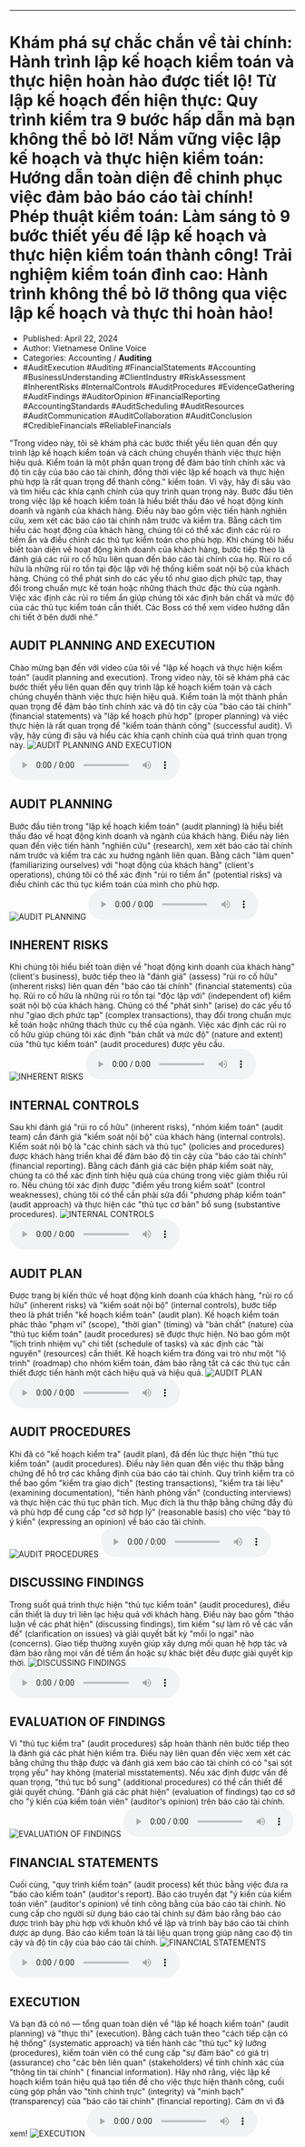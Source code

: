 
---

# Khám phá sự chắc chắn về tài chính: Hành trình lập kế hoạch kiểm toán và thực hiện hoàn hảo được tiết lộ! Từ lập kế hoạch đến hiện thực: Quy trình kiểm tra 9 bước hấp dẫn mà bạn không thể bỏ lỡ! Nắm vững việc lập kế hoạch và thực hiện kiểm toán: Hướng dẫn toàn diện để chinh phục việc đảm bảo báo cáo tài chính! Phép thuật kiểm toán: Làm sáng tỏ 9 bước thiết yếu để lập kế hoạch và thực hiện kiểm toán thành công! Trải nghiệm kiểm toán đỉnh cao: Hành trình không thể bỏ lỡ thông qua việc lập kế hoạch và thực thi hoàn hảo!

- Published: April 22, 2024
- Author: Vietnamese Online Voice
- Categories: Accounting / **Auditing**
- #AuditExecution #Auditing #FinancialStatements #Accounting #BusinessUnderstanding #ClientIndustry #RiskAssessment #InherentRisks #InternalControls #AuditProcedures #EvidenceGathering #AuditFindings #AuditorOpinion #FinancialReporting #AccountingStandards #AuditScheduling #AuditResources #AuditCommunication #AuditCollaboration #AuditConclusion #CredibleFinancials #ReliableFinancials

"Trong video này, tôi sẽ khám phá các bước thiết yếu liên quan đến quy trình lập kế hoạch kiểm toán và cách chúng chuyển thành việc thực hiện hiệu quả. Kiểm toán là một phần quan trọng để đảm bảo tính chính xác và độ tin cậy của báo cáo tài chính, đồng thời việc lập kế hoạch và thực hiện phù hợp là rất quan trọng để thành công." kiểm toán. Vì vậy, hãy đi sâu vào và tìm hiểu các khía cạnh chính của quy trình quan trọng này. Bước đầu tiên trong việc lập kế hoạch kiểm toán là hiểu biết thấu đáo về hoạt động kinh doanh và ngành của khách hàng. Điều này bao gồm việc tiến hành nghiên cứu, xem xét các báo cáo tài chính năm trước và kiểm tra. Bằng cách tìm hiểu các hoạt động của khách hàng, chúng tôi có thể xác định các rủi ro tiềm ẩn và điều chỉnh các thủ tục kiểm toán cho phù hợp. Khi chúng tôi hiểu biết toàn diện về hoạt động kinh doanh của khách hàng, bước tiếp theo là đánh giá các rủi ro cố hữu liên quan đến báo cáo tài chính của họ. Rủi ro cố hữu là những rủi ro tồn tại độc lập với hệ thống kiểm soát nội bộ của khách hàng. Chúng có thể phát sinh do các yếu tố như giao dịch phức tạp, thay đổi trong chuẩn mực kế toán hoặc những thách thức đặc thù của ngành. Việc xác định các rủi ro tiềm ẩn giúp chúng tôi xác định bản chất và mức độ của các thủ tục kiểm toán cần thiết. Các Boss có thể xem video hướng dẫn chi tiết ở bên dưới nhé."


## AUDIT PLANNING AND EXECUTION

Chào mừng bạn đến với video của tôi về "lập kế hoạch và thực hiện kiểm toán" (audit planning and execution). Trong video này, tôi sẽ khám phá các bước thiết yếu liên quan đến quy trình lập kế hoạch kiểm toán và cách chúng chuyển thành việc thực hiện hiệu quả. Kiểm toán là một thành phần quan trọng để đảm bảo tính chính xác và độ tin cậy của "báo cáo tài chính" (financial statements) và "lập kế hoạch phù hợp" (proper planning) và việc thực hiện là rất quan trọng để "kiểm toán thành công" (successful audit). Vì vậy, hãy cùng đi sâu và hiểu các khía cạnh chính của quá trình quan trọng này.
![AUDIT PLANNING AND EXECUTION](https://http-archiver-apis-production-80.schnworks.com/storage/images/transitions/2024-04-22/transition-26758833958-Montserrat-Bold-673AB7.jpg)
<audio controls>
    <source src="https://http-archiver-apis-production-80.schnworks.com/storage/audio/file-4450486067.mp3" type="audio/mpeg">
</audio>



## AUDIT PLANNING

Bước đầu tiên trong "lập kế hoạch kiểm toán" (audit planning) là hiểu biết thấu đáo về hoạt động kinh doanh và ngành của khách hàng. Điều này liên quan đến việc tiến hành "nghiên cứu" (research), xem xét báo cáo tài chính năm trước và kiểm tra các xu hướng ngành liên quan. Bằng cách "làm quen" (familiarizing ourselves) với "hoạt động của khách hàng" (client's operations), chúng tôi có thể xác định "rủi ro tiềm ẩn" (potential risks) và điều chỉnh các thủ tục kiểm toán của mình cho phù hợp.
![AUDIT PLANNING](https://http-archiver-apis-production-80.schnworks.com/storage/images/transitions/2024-04-22/transition-14219147143-Montserrat-Black-9C27B0.jpg)
<audio controls>
    <source src="https://http-archiver-apis-production-80.schnworks.com/storage/audio/file-32830288614.mp3" type="audio/mpeg">
</audio>



## INHERENT RISKS

Khi chúng tôi hiểu biết toàn diện về "hoạt động kinh doanh của khách hàng" (client's business), bước tiếp theo là "đánh giá" (assess) "rủi ro cố hữu" (inherent risks) liên quan đến "báo cáo tài chính" (financial statements) của họ. Rủi ro cố hữu là những rủi ro tồn tại "độc lập với" (independent of) kiểm soát nội bộ của khách hàng. Chúng có thể "phát sinh" (arise) do các yếu tố như "giao dịch phức tạp" (complex transactions), thay đổi trong chuẩn mực kế toán hoặc những thách thức cụ thể của ngành. Việc xác định các rủi ro cố hữu giúp chúng tôi xác định "bản chất và mức độ" (nature and extent) của "thủ tục kiểm toán" (audit procedures) được yêu cầu.
![INHERENT RISKS](https://http-archiver-apis-production-80.schnworks.com/storage/images/transitions/2024-04-22/transition-8463301412-Montserrat-Thin-9C27B0.jpg)
<audio controls>
    <source src="https://http-archiver-apis-production-80.schnworks.com/storage/audio/file-5028006029.mp3" type="audio/mpeg">
</audio>



## INTERNAL CONTROLS

Sau khi đánh giá "rủi ro cố hữu" (inherent risks), "nhóm kiểm toán" (audit team) cần đánh giá "kiểm soát nội bộ" của khách hàng (internal controls). Kiểm soát nội bộ là "các chính sách và thủ tục" (policies and procedures) được khách hàng triển khai để đảm bảo độ tin cậy của "báo cáo tài chính" (financial reporting). Bằng cách đánh giá các biện pháp kiểm soát này, chúng ta có thể xác định tính hiệu quả của chúng trong việc giảm thiểu rủi ro. Nếu chúng tôi xác định được "điểm yếu trong kiểm soát" (control weaknesses), chúng tôi có thể cần phải sửa đổi "phương pháp kiểm toán" (audit approach) và thực hiện các "thủ tục cơ bản" bổ sung (substantive procedures).
![INTERNAL CONTROLS](https://http-archiver-apis-production-80.schnworks.com/storage/images/transitions/2024-04-22/transition--23329414883-Montserrat-Bold-004895.jpg)
<audio controls>
    <source src="https://http-archiver-apis-production-80.schnworks.com/storage/audio/file-12231799548.mp3" type="audio/mpeg">
</audio>



## AUDIT PLAN

Được trang bị kiến ​​thức về hoạt động kinh doanh của khách hàng, "rủi ro cố hữu" (inherent risks) và "kiểm soát nội bộ" (internal controls), bước tiếp theo là phát triển "kế hoạch kiểm toán" (audit plan). Kế hoạch kiểm toán phác thảo "phạm vi" (scope), "thời gian" (timing) và "bản chất" (nature) của "thủ tục kiểm toán" (audit procedures) sẽ được thực hiện. Nó bao gồm một "lịch trình nhiệm vụ" chi tiết (schedule of tasks) và xác định các "tài nguyên" (resources) cần thiết. Kế hoạch kiểm tra đóng vai trò như một "lộ trình" (roadmap) cho nhóm kiểm toán, đảm bảo rằng tất cả các thủ tục cần thiết được tiến hành một cách hiệu quả và hiệu quả.
![AUDIT PLAN](https://http-archiver-apis-production-80.schnworks.com/storage/images/transitions/2024-04-22/transition--38017234667-Montserrat-Black-004895.jpg)
<audio controls>
    <source src="https://http-archiver-apis-production-80.schnworks.com/storage/audio/file-33681136985.mp3" type="audio/mpeg">
</audio>



## AUDIT PROCEDURES

Khi đã có "kế hoạch kiểm tra" (audit plan), đã đến lúc thực hiện "thủ tục kiểm toán" (audit procedures). Điều này liên quan đến việc thu thập bằng chứng để hỗ trợ các khẳng định của báo cáo tài chính. Quy trình kiểm tra có thể bao gồm "kiểm tra giao dịch" (testing transactions), "kiểm tra tài liệu" (examining documentation), "tiến hành phỏng vấn" (conducting interviews) và thực hiện các thủ tục phân tích. Mục đích là thu thập bằng chứng đầy đủ và phù hợp để cung cấp "cơ sở hợp lý" (reasonable basis) cho việc "bày tỏ ý kiến" (expressing an opinion) về báo cáo tài chính.
![AUDIT PROCEDURES](https://http-archiver-apis-production-80.schnworks.com/storage/images/transitions/2024-04-22/transition--41875364505-Montserrat-Thin-283593.jpg)
<audio controls>
    <source src="https://http-archiver-apis-production-80.schnworks.com/storage/audio/file-52213003786.mp3" type="audio/mpeg">
</audio>



## DISCUSSING FINDINGS

Trong suốt quá trình thực hiện "thủ tục kiểm toán" (audit procedures), điều cần thiết là duy trì liên lạc hiệu quả với khách hàng. Điều này bao gồm "thảo luận về các phát hiện" (discussing findings), tìm kiếm "sự làm rõ về các vấn đề" (clarification on issues) và giải quyết bất kỳ "mối lo ngại" nào (concerns). Giao tiếp thường xuyên giúp xây dựng mối quan hệ hợp tác và đảm bảo rằng mọi vấn đề tiềm ẩn hoặc sự khác biệt đều được giải quyết kịp thời.
![DISCUSSING FINDINGS](https://http-archiver-apis-production-80.schnworks.com/storage/images/transitions/2024-04-22/transition-31627913029-Montserrat-Medium-512DA8.jpg)
<audio controls>
    <source src="https://http-archiver-apis-production-80.schnworks.com/storage/audio/file-9116513732.mp3" type="audio/mpeg">
</audio>



## EVALUATION OF FINDINGS

Vì "thủ tục kiểm tra" (audit procedures) sắp hoàn thành nên bước tiếp theo là đánh giá các phát hiện kiểm tra. Điều này liên quan đến việc xem xét các bằng chứng thu thập được và đánh giá xem báo cáo tài chính có có "sai sót trọng yếu" hay không (material misstatements). Nếu xác định được vấn đề quan trọng, "thủ tục bổ sung" (additional procedures) có thể cần thiết để giải quyết chúng. "Đánh giá các phát hiện" (evaluation of findings) tạo cơ sở cho "ý kiến ​​của kiểm toán viên" (auditor's opinion) trên báo cáo tài chính.
![EVALUATION OF FINDINGS](https://http-archiver-apis-production-80.schnworks.com/storage/images/transitions/2024-04-22/transition--13037246920-Montserrat-Bold-303F9F.jpg)
<audio controls>
    <source src="https://http-archiver-apis-production-80.schnworks.com/storage/audio/file-1884264339.mp3" type="audio/mpeg">
</audio>



## FINANCIAL STATEMENTS

Cuối cùng, "quy trình kiểm toán" (audit process) kết thúc bằng việc đưa ra "báo cáo kiểm toán" (auditor's report). Báo cáo truyền đạt "ý kiến ​​của kiểm toán viên" (auditor's opinion) về tính công bằng của báo cáo tài chính. Nó cung cấp cho người sử dụng báo cáo tài chính sự đảm bảo rằng báo cáo được trình bày phù hợp với khuôn khổ về lập và trình bày báo cáo tài chính được áp dụng. Báo cáo kiểm toán là tài liệu quan trọng giúp nâng cao độ tin cậy và độ tin cậy của báo cáo tài chính.
![FINANCIAL STATEMENTS](https://http-archiver-apis-production-80.schnworks.com/storage/images/transitions/2024-04-22/transition-12341283288-Montserrat-Medium-303F9F.jpg)
<audio controls>
    <source src="https://http-archiver-apis-production-80.schnworks.com/storage/audio/file-53739944549.mp3" type="audio/mpeg">
</audio>



## EXECUTION

Và bạn đã có nó — tổng quan toàn diện về "lập kế hoạch kiểm toán" (audit planning) và "thực thi" (execution). Bằng cách tuân theo "cách tiếp cận có hệ thống" (systematic approach) và tiến hành các "thủ tục" kỹ lưỡng (procedures), kiểm toán viên có thể cung cấp "sự đảm bảo" có giá trị (assurance) cho "các bên liên quan" (stakeholders) về tính chính xác của "thông tin tài chính" ( financial information). Hãy nhớ rằng, việc lập kế hoạch kiểm toán hiệu quả tạo tiền đề cho việc thực hiện thành công, cuối cùng góp phần vào "tính chính trực" (integrity) và "minh bạch" (transparency) của "báo cáo tài chính" (financial reporting). Cảm ơn vì đã xem!
![EXECUTION](https://http-archiver-apis-production-80.schnworks.com/storage/images/transitions/2024-04-22/transition-4059776157-Montserrat-SemiBold-303F9F.jpg)
<audio controls>
    <source src="https://http-archiver-apis-production-80.schnworks.com/storage/audio/file-58043931349.mp3" type="audio/mpeg">
</audio>

